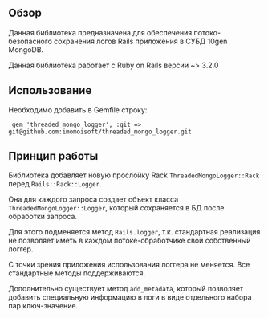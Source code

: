 ## Обзор

Данная библиотека предназначена для обеспечения потоко-безопасного сохранения
логов Rails приложения в СУБД 10gen MongoDB.

Данная библиотека работает с Ruby on Rails версии ~> 3.2.0

## Использование

Необходимо добавить в Gemfile строку:

     gem 'threaded_mongo_logger', :git => git@github.com:imomoisoft/threaded_mongo_logger.git

## Принцип работы

Библиотека добавляет новую прослойку Rack `ThreadedMongoLogger::Rack` перед `Rails::Rack::Logger`.

Она для каждого запроса создает объект класса `ThreadedMongoLogger::Logger`,
который сохраняется в БД после обработки запроса.

Для этого подменяется метод `Rails.logger`, т.к. стандартная реализация не позволяет иметь в каждом потоке-обработчике свой собственный логгер.

С точки зрения приложения использования логгера не меняется. Все стандартные методы
поддерживаются.

Дополнительно существует метод `add_metadata`, который позволяет добавить
специальную информацию в логи в виде отдельного набора пар ключ-значение.
